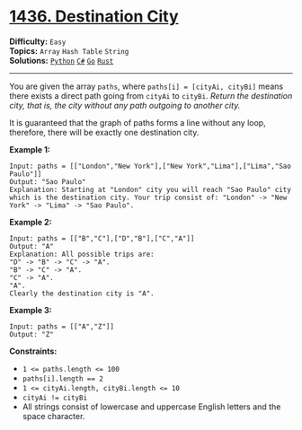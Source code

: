 # [1436. Destination City](https://leetcode.com/problems/destination-city/)

**Difficulty:** `Easy`  
**Topics:** `Array` `Hash Table` `String`  
**Solutions:** [`Python`](../../src/python/challenges/problems/destination_city_test.py) [`C#`](../../src/csharp/challenges/Problems/DestinationCity.cs) [`Go`](../../src/go/challenges/problems/destination_city_test.go) [`Rust`](../../src/rust/challenges/src/problems/destination_city_test.rs)  

---

You are given the array `paths`, where `paths[i] = [cityAi, cityBi]` means there exists a direct path going from `cityAi` to `cityBi`. *Return the destination city, that is, the city without any path outgoing to another city.*

It is guaranteed that the graph of paths forms a line without any loop, therefore, there will be exactly one destination city.

**Example 1:**

```
Input: paths = [["London","New York"],["New York","Lima"],["Lima","Sao Paulo"]]
Output: "Sao Paulo" 
Explanation: Starting at "London" city you will reach "Sao Paulo" city which is the destination city. Your trip consist of: "London" -> "New York" -> "Lima" -> "Sao Paulo".
```

**Example 2:**

```
Input: paths = [["B","C"],["D","B"],["C","A"]]
Output: "A"
Explanation: All possible trips are: 
"D" -> "B" -> "C" -> "A". 
"B" -> "C" -> "A". 
"C" -> "A". 
"A". 
Clearly the destination city is "A".
```

**Example 3:**

```
Input: paths = [["A","Z"]]
Output: "Z"
```

**Constraints:**

* `1 <= paths.length <= 100`
* `paths[i].length == 2`
* `1 <= cityAi.length, cityBi.length <= 10`
* `cityAi != cityBi`
* All strings consist of lowercase and uppercase English letters and the space character.